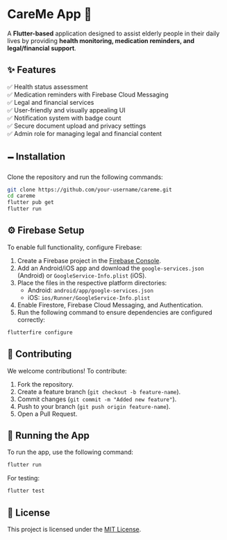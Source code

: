 # CareMe App 🚀

A **Flutter-based** application designed to assist elderly people in their daily lives by providing **health monitoring, medication reminders, and legal/financial support**.

## ✨ Features

✅ Health status assessment  
✅ Medication reminders with Firebase Cloud Messaging  
✅ Legal and financial services  
✅ User-friendly and visually appealing UI  
✅ Notification system with badge count  
✅ Secure document upload and privacy settings  
✅ Admin role for managing legal and financial content  

## 🗕️ Installation

Clone the repository and run the following commands:

```sh
git clone https://github.com/your-username/careme.git
cd careme
flutter pub get
flutter run
```

## ⚙️ Firebase Setup
To enable full functionality, configure Firebase:

1. Create a Firebase project in the [Firebase Console](https://console.firebase.google.com/).
2. Add an Android/iOS app and download the `google-services.json` (Android) or `GoogleService-Info.plist` (iOS).
3. Place the files in the respective platform directories:
   - Android: `android/app/google-services.json`
   - iOS: `ios/Runner/GoogleService-Info.plist`
4. Enable Firestore, Firebase Cloud Messaging, and Authentication.
5. Run the following command to ensure dependencies are configured correctly:

```sh
flutterfire configure
```

## 💪 Contributing
We welcome contributions! To contribute:

1. Fork the repository.
2. Create a feature branch (`git checkout -b feature-name`).
3. Commit changes (`git commit -m "Added new feature"`).
4. Push to your branch (`git push origin feature-name`).
5. Open a Pull Request.

## 🔧 Running the App
To run the app, use the following command:

```sh
flutter run
```

For testing:
```sh
flutter test
```

## 🌟 License
This project is licensed under the [MIT License](LICENSE).

